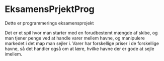 # EksamensPrjektProg
Dette er programmerings eksamensprojekt

Det er et spil hvor man starter med en forudbestemt mængde af skibe, og man tjener penge ved at handle varer mellem havne, og manipulere markedet i det map man sejler i. Varer har forskellige priser i de forskellige havne, så det handler også om at lære, hvilke havne der er gode at sejle imellem.
